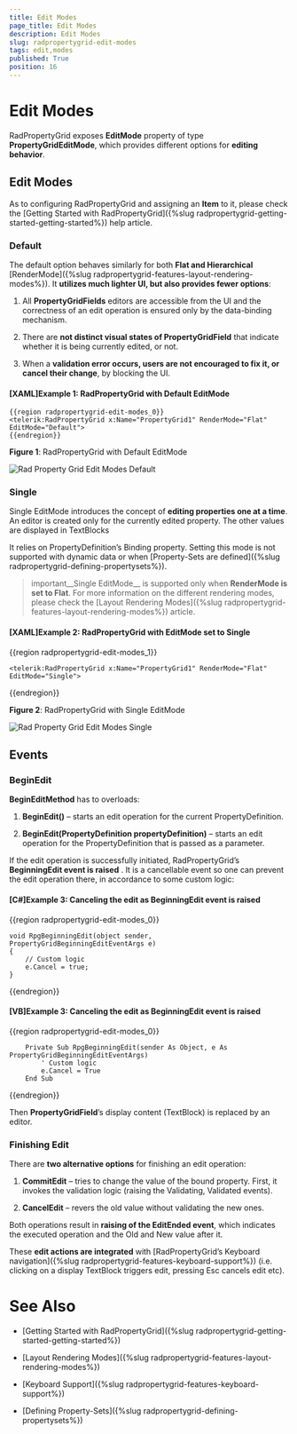 ```yaml
---
title: Edit Modes
page_title: Edit Modes
description: Edit Modes
slug: radpropertygrid-edit-modes
tags: edit,modes
published: True
position: 16
---
```


# Edit Modes



RadPropertyGrid exposes __EditMode__ property of type __PropertyGridEditMode__, which provides different options for __editing behavior__.

## Edit Modes

As to configuring RadPropertyGrid and assigning an __Item__ to it, please check the [Getting Started with RadPropertyGrid]({%slug radpropertygrid-getting-started-getting-started%}) help article.
        

### Default

The default option behaves similarly for both __Flat and Hierarchical__ [RenderMode]({%slug radpropertygrid-features-layout-rendering-modes%}). It __utilizes much lighter UI, but also provides fewer options__:
                  

1. All __PropertyGridFields__ editors are accessible from the UI and the correctness of an edit operation is ensured only by the data-binding mechanism.
                    

2. There are __not distinct visual states of PropertyGridField__ that indicate whether it is being currently edited, or not.
                    

3. When a __validation error occurs, users are not encouraged to fix it, or cancel their change__, by blocking the UI.
                    

#### __[XAML]Example 1: RadPropertyGrid with Default EditMode__

	{{region radpropertygrid-edit-modes_0}}
	<telerik:RadPropertyGrid x:Name="PropertyGrid1" RenderMode="Flat" EditMode="Default">
	{{endregion}}



__Figure 1__: RadPropertyGrid with Default EditMode

![Rad Property Grid Edit Modes Default](images/RadPropertyGrid_EditModes_Default.png)

### Single

Single EditMode introduces the concept of __editing properties one at a time__. An editor is created only for the currently edited property. The other values are displayed in TextBlocks
                  

It relies on PropertyDefinition’s Binding property. Setting this mode is not supported with dynamic data or when [Property-Sets are defined]({%slug radpropertygrid-defining-propertysets%}).
                

>important__Single EditMode__ is supported only when __RenderMode is set to Flat__. For more information on the different rendering modes, please check the [Layout Rendering Modes]({%slug radpropertygrid-features-layout-rendering-modes%}) article.
                  
              

#### __[XAML]Example 2: RadPropertyGrid with EditMode set to Single__

{{region radpropertygrid-edit-modes_1}}

	<telerik:RadPropertyGrid x:Name="PropertyGrid1" RenderMode="Flat" EditMode="Single">
{{endregion}}



__Figure 2__: RadPropertyGrid with Single EditMode

![Rad Property Grid Edit Modes Single](images/RadPropertyGrid_EditModes_Single.png)

## Events

### BeginEdit

__BeginEditMethod__ has to overloads:

1. __BeginEdit()__ – starts an edit operation for the current PropertyDefinition.
                

2. __BeginEdit(PropertyDefinition propertyDefinition)__ – starts an edit operation for the PropertyDefinition that is passed as a parameter.
                

If the edit operation is successfully initiated, RadPropertyGrid’s __BeginningEdit event is raised__ . It is a cancellable event so one can prevent the edit operation there, in accordance to some custom logic:
                      

#### __[C#]Example 3: Canceling the edit as BeginningEdit event is raised__

{{region radpropertygrid-edit-modes_0}}

	void RpgBeginningEdit(object sender, PropertyGridBeginningEditEventArgs e)
	{
	    // Custom logic
		e.Cancel = true;
	}
{{endregion}}



#### __[VB]Example 3: Canceling the edit as BeginningEdit event is raised__

{{region radpropertygrid-edit-modes_0}}

	    Private Sub RpgBeginningEdit(sender As Object, e As PropertyGridBeginningEditEventArgs)
	        ' Custom logic
	        e.Cancel = True
	    End Sub
{{endregion}}



Then __PropertyGridField__’s display content (TextBlock) is replaced by an editor.
            

### Finishing Edit

There are __two alternative options__ for finishing an edit operation:
            

1. __CommitEdit__ – tries to change the value of the bound property. First, it invokes the validation logic (raising the Validating, Validated events).
                

2. __CancelEdit__ – revers the old value without validating the new ones.
                

Both operations result in __raising of the EditEnded event__, which indicates the executed operation and the Old and New value after it.
            

These __edit actions are integrated__ with [RadPropertyGrid’s Keyboard navigation]({%slug radpropertygrid-features-keyboard-support%}) (i.e. clicking on a display TextBlock triggers edit, pressing Esc cancels edit etc).
            

# See Also

 * [Getting Started with RadPropertyGrid]({%slug radpropertygrid-getting-started-getting-started%})

 * [Layout Rendering Modes]({%slug radpropertygrid-features-layout-rendering-modes%})

 * [Keyboard Support]({%slug radpropertygrid-features-keyboard-support%})

 * [Defining Property-Sets]({%slug radpropertygrid-defining-propertysets%})
